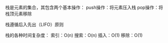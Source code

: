 
栈是元素的集合，其包含两个基本操作：
  push操作：将元素压入栈
  pop操作：将栈顶元素移除
  
栈遵循后入先出（LIFO）原则

栈的各种时间复杂度：
  索引：O(n)
  搜索：O(n)
  插入：O(1)
  移除：O(1)
